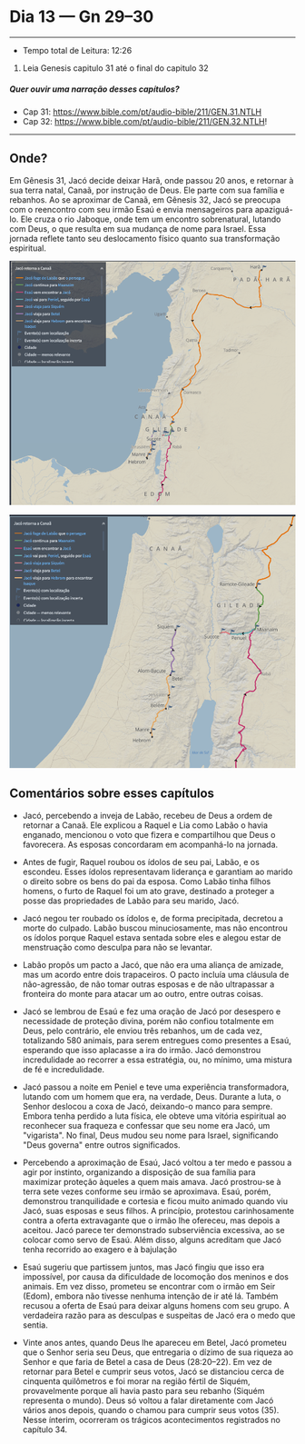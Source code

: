 # Dia 13 — Gn 29–30

--- 

- Tempo total de Leitura: 12:26

1. Leia Genesis capitulo 31 até o final do capitulo 32

##### Quer ouvir uma narração desses capítulos?

- Cap 31: https://www.bible.com/pt/audio-bible/211/GEN.31.NTLH
- Cap 32: https://www.bible.com/pt/audio-bible/211/GEN.32.NTLH!

---

## Onde?

Em Gênesis 31, Jacó decide deixar Harã, onde passou 20 anos, e retornar à sua terra natal, Canaã, por instrução de Deus. Ele parte com sua família e rebanhos. Ao se aproximar de Canaã, em Gênesis 32, Jacó se preocupa com o reencontro com seu irmão Esaú e envia mensageiros para apaziguá-lo. Ele cruza o rio Jaboque, onde tem um encontro sobrenatural, lutando com Deus, o que resulta em sua mudança de nome para Israel. Essa jornada reflete tanto seu deslocamento físico quanto sua transformação espiritual.

![img.png](../images/img_22.png)

![img_1.png](../images/img_23.png)

## Comentários sobre esses capítulos

- Jacó, percebendo a inveja de Labão, recebeu de Deus a ordem de retornar a Canaã. Ele explicou a Raquel e Lia como Labão o havia enganado, mencionou o voto que fizera e compartilhou que Deus o favorecera. As esposas concordaram em acompanhá-lo na jornada.


- Antes de fugir, Raquel roubou os ídolos de seu pai, Labão, e os escondeu. Esses ídolos representavam liderança e garantiam ao marido o direito sobre os bens do pai da esposa. Como Labão tinha filhos homens, o furto de Raquel foi um ato grave, destinado a proteger a posse das propriedades de Labão para seu marido, Jacó.


- Jacó negou ter roubado os ídolos e, de forma precipitada, decretou a morte do culpado. Labão buscou minuciosamente, mas não encontrou os ídolos porque Raquel estava sentada sobre eles e alegou estar de menstruação como desculpa para não se levantar.


- Labão propôs um pacto a Jacó, que não era uma aliança de amizade, mas um acordo entre dois trapaceiros. O pacto incluía uma cláusula de não-agressão, de não tomar outras esposas e de não ultrapassar a fronteira do monte para atacar um ao outro, entre outras coisas.


- Jacó se lembrou de Esaú e fez uma oração de Jacó por desespero e necessidade de proteção divina, porém não confiou totalmente em Deus, pelo contrário, ele enviou três rebanhos, um de cada vez, totalizando 580 animais, para serem entregues como presentes a Esaú, esperando que isso aplacasse a ira do irmão. Jacó demonstrou incredulidade ao recorrer a essa estratégia, ou, no mínimo, uma mistura de fé e incredulidade.


- Jacó passou a noite em Peniel e teve uma experiência transformadora, lutando com um homem que era, na verdade, Deus. Durante a luta, o Senhor deslocou a coxa de Jacó, deixando-o manco para sempre. Embora tenha perdido a luta física, ele obteve uma vitória espiritual ao reconhecer sua fraqueza e confessar que seu nome era Jacó, um "vigarista". No final, Deus mudou seu nome para Israel, significando "Deus governa" entre outros significados.


- Percebendo a aproximação de Esaú, Jacó voltou a ter medo e passou a agir por instinto, organizando a disposição de sua família para maximizar proteção àqueles a quem mais amava. Jacó prostrou-se à terra sete vezes conforme seu irmão se aproximava. Esaú, porém, demonstrou tranquilidade e cortesia e ficou muito animado quando viu Jacó, suas esposas e seus filhos. A princípio, protestou carinhosamente contra a oferta extravagante que o irmão lhe ofereceu, mas depois a aceitou. Jacó parece ter demonstrado subserviência excessiva, ao se colocar como servo de Esaú. Além disso, alguns acreditam que Jacó tenha recorrido ao exagero e à bajulação


- Esaú sugeriu que partissem juntos, mas Jacó fingiu que isso era impossível, por causa da dificuldade de locomoção dos meninos e dos animais. Em vez disso, prometeu se encontrar com o irmão em Seir (Edom), embora não tivesse nenhuma intenção de ir até lá. Também recusou a oferta de Esaú para deixar alguns homens com seu grupo. A verdadeira razão para as desculpas e suspeitas de Jacó era o medo que sentia.


- Vinte anos antes, quando Deus lhe apareceu em Betel, Jacó prometeu que o Senhor seria seu Deus, que entregaria o dízimo de sua riqueza ao Senhor e que faria de Betel a casa de Deus (28:20–22). Em vez de retornar para Betel e cumprir seus votos, Jacó se distanciou cerca de cinquenta quilômetros e foi morar na região fértil de Siquém, provavelmente porque ali havia pasto para seu rebanho (Siquém representa o mundo). Deus só voltou a falar diretamente com Jacó vários anos depois, quando o chamou para cumprir seus votos (35). Nesse ínterim, ocorreram os trágicos acontecimentos registrados no capítulo 34.
